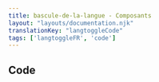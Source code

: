 ```yaml
---
title: bascule-de-la-langue - Composants
layout: "layouts/documentation.njk"
translationKey: "langtoggleCode"
tags: ['langtoggleFR', 'code']
---
```


## Code